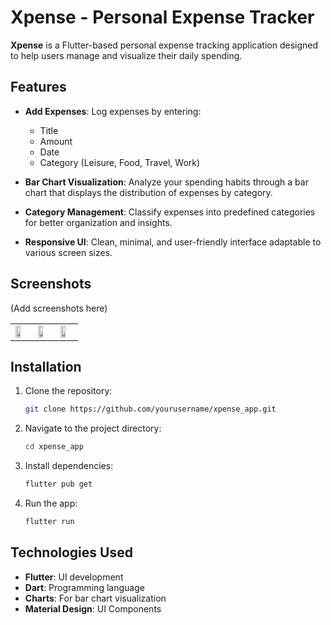 # Xpense - Personal Expense Tracker

**Xpense** is a Flutter-based personal expense tracking application designed to help users manage and visualize their daily spending.

## Features

- **Add Expenses**: Log expenses by entering:
  - Title
  - Amount
  - Date
  - Category (Leisure, Food, Travel, Work)

- **Bar Chart Visualization**: Analyze your spending habits through a bar chart that displays the distribution of expenses by category.

- **Category Management**: Classify expenses into predefined categories for better organization and insights.

- **Responsive UI**: Clean, minimal, and user-friendly interface adaptable to various screen sizes.

## Screenshots
(Add screenshots here)
<table>
  <tr>
    <td><img src="https://github.com/user-attachments/assets/a527898a-16b3-4b67-a4f2-a8a0f9811835" width="65%"></td>
    <td><img src="https://github.com/user-attachments/assets/15d5fd3e-fb42-46f4-802d-f587280d8ed2" width="65%"></td>
    <td><img src="https://github.com/user-attachments/assets/4cb31c16-fc64-4be1-b35f-fcde2a31cc17" width="65%"></td>
  </tr>
</table>

## Installation

1. Clone the repository:
   ```sh
   git clone https://github.com/yourusername/xpense_app.git
   ```
2. Navigate to the project directory:
   ```sh
   cd xpense_app
   ```
3. Install dependencies:
   ```sh
   flutter pub get
   ```
4. Run the app:
   ```sh
   flutter run
   ```

## Technologies Used

- **Flutter**: UI development
- **Dart**: Programming language
- **Charts**: For bar chart visualization
- **Material Design**: UI Components

